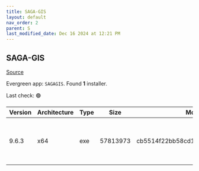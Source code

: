 ```yaml
---
title: SAGA-GIS
layout: default
nav_order: 2
parent: S
last_modified_date: Dec 16 2024 at 12:21 PM
---
```


## SAGA-GIS

[Source](http://www.saga-gis.org/)

Evergreen app: `SAGAGIS`. Found **1** installer.

Last check: 🟢

| Version | Architecture | Type | Size     | Md5                              | URI                                                                                                                                                                                                                          |
| ------- | ------------ | ---- | -------- | -------------------------------- | ---------------------------------------------------------------------------------------------------------------------------------------------------------------------------------------------------------------------------- |
| 9.6.3   | x64          | exe  | 57813973 | cb5514f22bb58cd17822a67fe1f7ef3f | [https://ixpeering.dl.sourceforge.net/project/saga-gis/SAGA%20-%209/SAGA%20-%209.6.3/saga-9.6.3_x64_setup.exe](https://ixpeering.dl.sourceforge.net/project/saga-gis/SAGA%20-%209/SAGA%20-%209.6.3/saga-9.6.3_x64_setup.exe) |
